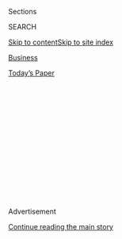 <div id="app">

<div>

<div>

<div>

<div class="NYTAppHideMasthead css-1q2w90k e1suatyy0">

<div class="section css-ui9rw0 e1suatyy2">

<div class="css-eph4ug er09x8g0">

<div class="css-6n7j50">

</div>

<span class="css-1dv1kvn">Sections</span>

<div class="css-10488qs">

<span class="css-1dv1kvn">SEARCH</span>

</div>

[Skip to content](#site-content)[Skip to site
index](#site-index)

</div>

<div id="masthead-section-label" class="css-1wr3we4 eaxe0e00">

[Business](https://www.nytimes.com/section/business)

</div>

<div class="css-10698na e1huz5gh0">

</div>

</div>

<div id="masthead-bar-one" class="section hasLinks css-15hmgas e1csuq9d3">

<div class="css-uqyvli e1csuq9d0">

</div>

<div class="css-1uqjmks e1csuq9d1">

</div>

<div class="css-9e9ivx">

[](https://myaccount.nytimes.com/auth/login?response_type=cookie&client_id=vi)

</div>

<div class="css-1bvtpon e1csuq9d2">

[Today’s
Paper](https://www.nytimes.com/section/todayspaper)

</div>

</div>

</div>

</div>

<div data-aria-hidden="false">

<div id="site-content" data-role="main">

<div>

<div class="css-1aor85t" style="opacity:0.000000001;z-index:-1;visibility:hidden">

<div class="css-1hqnpie">

<div class="css-epjblv">

<span class="css-17xtcya">[Business](/section/business)</span><span class="css-x15j1o">|</span><span class="css-fwqvlz">A
Saucy App Knows China’s Taste in News. The Censors Are
Worried.</span>

</div>

<div class="css-k008qs">

<div class="css-1iwv8en">

<span class="css-18z7m18"></span>

<div>

</div>

</div>

<span class="css-1n6z4y">https://nyti.ms/2DTwhkv</span>

<div class="css-1705lsu">

<div class="css-4xjgmj">

<div class="css-4skfbu" data-role="toolbar" data-aria-label="Social Media Share buttons, Save button, and Comments Panel with current comment count" data-testid="share-tools">

  - 
  - 
  - 
  - 
    
    <div class="css-6n7j50">
    
    </div>

  - 

</div>

</div>

</div>

</div>

</div>

</div>

<div id="NYT_TOP_BANNER_REGION" class="css-13pd83m">

</div>

<div id="top-wrapper" class="css-1sy8kpn">

<div id="top-slug" class="css-l9onyx">

Advertisement

</div>

[Continue reading the main
story](#after-top)

<div class="ad top-wrapper" style="text-align:center;height:100%;display:block;min-height:250px">

<div id="top" class="place-ad" data-position="top" data-size-key="top">

</div>

</div>

<div id="after-top">

</div>

</div>

<div id="sponsor-wrapper" class="css-1hyfx7x">

<div id="sponsor-slug" class="css-19vbshk">

Supported by

</div>

[Continue reading the main
story](#after-sponsor)

<div id="sponsor" class="ad sponsor-wrapper" style="text-align:center;height:100%;display:block">

</div>

<div id="after-sponsor">

</div>

</div>

<div class="css-1vkm6nb ehdk2mb0">

# A Saucy App Knows China’s Taste in News. The Censors Are Worried.

</div>

<div class="css-79elbk" data-testid="photoviewer-wrapper">

<div class="css-z3e15g" data-testid="photoviewer-wrapper-hidden">

</div>

<div class="css-1a48zt4 ehw59r15" data-testid="photoviewer-children">

![<span class="css-16f3y1r e13ogyst0" data-aria-hidden="true">The
headquarters of Beijing Bytedance Technology, the parent company of the
Jinri Toutiao app, in Beijing. The app has a daily user base of 120
million
people.</span><span class="css-cnj6d5 e1z0qqy90" itemprop="copyrightHolder"><span class="css-1ly73wi e1tej78p0">Credit...</span><span><span>Giulia
Marchi/Bloomberg</span></span></span>](https://static01.nyt.com/images/2018/01/03/world/03Toutiao/merlin_131797532_66fb05ff-cf15-498b-8f0f-de8f476f581a-articleLarge.jpg?quality=75&auto=webp&disable=upscale)

</div>

</div>

<div class="css-xt80pu e12qa4dv0">

<div class="css-18e8msd">

<div class="css-vp77d3 epjyd6m0">

<div class="css-1baulvz">

By [<span class="css-1baulvz last-byline" itemprop="name">Raymond
Zhong</span>](https://www.nytimes.com/by/raymond-zhong)

</div>

</div>

  - Jan. 2,
    2018

  - 
    
    <div class="css-4xjgmj">
    
    <div class="css-d8bdto" data-role="toolbar" data-aria-label="Social Media Share buttons, Save button, and Comments Panel with current comment count" data-testid="share-tools">
    
      - 
      - 
      - 
      - 
        
        <div class="css-6n7j50">
        
        </div>
    
      - 
    
    </div>
    
    </div>

</div>

<div class="css-tk9fsr">

[阅读简体中文版](https://cn.nytimes.com/business/20180103/china-toutiao-censorship/ "Read in Simplified Chinese")[閱讀繁體中文版](https://cn.nytimes.com/business/20180103/china-toutiao-censorship/zh-hant/ "Read in Traditional Chinese")

</div>

</div>

<div class="section meteredContent css-1r7ky0e" name="articleBody" itemprop="articleBody">

<div class="css-1fanzo5 StoryBodyCompanionColumn">

<div class="css-53u6y8">

HONG KONG — One of the world’s most valuable start-ups got that way by
using artificial intelligence to satisfy Chinese internet users’
voracious appetite for news and entertainment. Every day, its smartphone
app feeds 120 million people personalized streams of buzzy news stories,
videos of dogs frolicking in snow, GIFs of traffic mishaps and listicles
such as “The World’s Ugliest Celebrities.”

Now the company is discovering the risks involved, under China’s
censorship regime, in giving the people exactly what they want.

The makers of the popular news app Jinri Toutiao unveiled moves this
week to allay rising concerns from the authorities. Last week, the
Beijing bureau of China’s top internet regulator accused Toutiao of
“spreading pornographic and vulgar information” and “causing a
negative impact on public opinion online,” and it ordered that updates
to several popular sections of the app be halted for 24 hours.

In response, the app’s parent company, Beijing Bytedance Technology,
took down or temporarily suspended the accounts of more than 1,100
bloggers that it said had been publishing “low-quality content” on the
app. It also replaced Toutiao’s “Society” section with a new section
called “New Era,” which is heavy on state media coverage of government
decisions.

</div>

</div>

<div class="css-1fanzo5 StoryBodyCompanionColumn">

<div class="css-53u6y8">

The change was made, the company said, to “promote the spirit of the
Communist Party congress,” referring to the [gathering of top party
leaders that took place in
Beijing](https://www.nytimes.com/2017/10/17/world/asia/xi-jinping-communist-party-china.html)
in October.

The episode points to the fine line that Toutiao’s creators must walk.

Despite China’s famously strict censorship, online news is a big
business there. More than 610 million people in the country gained
access to some news on the internet in 2016, according to official
statistics.

Toutiao, which says it uses complex algorithms to decide what its users
see, combines China’s hunger for media content with its [rising
ambitions in artificial
intelligence](https://www.nytimes.com/2017/05/27/technology/china-us-ai-artificial-intelligence.html).
Its daily user base of 120 million people is equivalent to more than
one-third of the population of the United States.

Suan Lin, a 24-year-old private equity analyst in Shanghai, said that
she normally has to search high and low online to find articles about
the Chinese historical dramas she watches on television. But Toutiao
delivers, she said.

“Once you’re on it,” she said, “you just can’t stop.”

In China, however, a strong position in media invites scrutiny from the
government’s censorship apparatus. That scrutiny has become heightened
over the past two years as the authorities have looked beyond the
political to crack down on news it sees as degrading to society as a
whole, which can include things as seemingly unsubversive [as celebrity
gossip](https://www.nytimes.com/2017/06/09/world/asia/china-celebrity-news-wechat.html).

</div>

</div>

<div class="css-1fanzo5 StoryBodyCompanionColumn">

<div class="css-53u6y8">

In Toutiao’s case, one of the accounts that were suspended this week had
posted a saucy video of a woman in a short skirt. It got 57,000 views.
Another suspended account had recently put up a post titled “The World’s
Ugliest Celebrities, Michael Jackson Is Ranked First, You Won’t Want to
Eat After Reading This.”

“Once you have more people watching, then you want to be more cautious,”
Wei-Ying Ma, who heads Toutiao’s artificial intelligence lab, told [a
conference in Beijing](http://aideas.toutiao.com/index.html) last month.

As Toutiao’s popularity has skyrocketed, Bytedance has become a darling
of Silicon Valley investors such as Sequoia Capital. The company, which
is currently valued at $20 billion, has been in talks with existing
backers to raise new financing that would value the company at more than
$30 billion, according to a person familiar with the discussions who
spoke on the condition of anonymity because the details are not public.

That price tag would make Bytedance among the most valuable privately
held technology companies in the world, not just in China. Airbnb is
said to be [valued at around $30
billion](https://www.nytimes.com/2017/03/09/technology/airbnb-1-billion-funding.html).
SpaceX, the rocket maker founded by Elon Musk, is [valued at $21
billion](https://www.nytimes.com/2017/07/27/technology/spacex-is-now-one-of-the-worlds-most-valuable-privately-held-companies.html).

Bytedance has big plans for overseas expansion, too. It recently [spent
between $800 million and $1 billion to purchase
Musical.ly](https://www.nytimes.com/2017/11/10/business/dealbook/musically-sold-app-video.html),
a video-based social network popular with teenagers in the United States
and Europe. At the Beijing conference last month, a top Bytedance
executive, Liu Zhen, said the company hoped to be earning half its
revenue from outside China within the next five years.

Jinri Toutiao, whose name means “today’s headlines” in Chinese and is
pronounced JING-er TOE-tee-yow, aggregates content from various sources
and looks much like Facebook’s newsfeed. But instead of displaying
articles and videos based on what your friends have shared, the app does
so based on what you have previously read and watched on the app.

If you click on articles about iPhones, then Toutiao will feed you more
tech coverage. After you watch a few cooking videos, the app will fetch
you more clips of people wrapping dumplings and braising chicken’s feet.

</div>

</div>

<div class="css-1fanzo5 StoryBodyCompanionColumn">

<div class="css-53u6y8">

This approach has helped Toutiao thrive amid China’s heavily controlled
environment for social media. Instead of policing the sharing activity
of tens of millions of users, the company needs only to calibrate and
adjust its centralized recommendation software.

But it also needs to make sure the app’s content does not cross the
lines of censors. That is a huge task, particularly given that the
overwhelming majority of content on Toutiao is produced by individual
bloggers, not professional news organizations or other institutions. Ms.
Liu said at last month’s conference in Beijing that 90 percent of the
app’s content comes from blogger accounts. Toutiao has around 1.2
million content-producing accounts in total.

According to Bytedance, every piece of content is automatically screened
to check that it is acceptable before appearing on Toutiao. But once
something has attracted more views, the system applies a more
sophisticated screening algorithm. Certain material is also examined by
humans as a final check.

Bytedance also takes more overt steps to stay on the right side of the
authorities. Important updates from the government are sometimes pinned
to the top of a user’s feed. That can lead to awkward juxtapositions —
between, say, a state media write-up on President Xi Jinping’s recent
decisions and a photo slide show on six women who are “so beautiful that
rich businessmen immediately became attracted to them,” as the piece’s
headline puts it.

Toutiao has come in for official rebuke before. Last June, the Beijing
bureau of the Cyberspace Administration of China [ordered around a dozen
accounts](http://news.xinhuanet.com/politics/2017-06/07/c_1121104271.htm)
on the app shut down, calling on Toutiao and other news portals to
“actively promote socialist core values” and create a “healthy,
uplifting environment for mainstream opinion” by eschewing dishy
coverage of celebrity scandals.

In September, the website of the People’s Daily newspaper, the official
mouthpiece of the Communist Party, published a [series of opinion
articles](http://opinion.people.com.cn/n1/2017/0918/c1003-29540709.html)
strongly criticizing A.I.-based news apps, including Toutiao, for
spreading misinformation and superficial content.

Despite Toutiao’s popularity, some in China share that view. Yang Sun, a
26-year-old financial analyst in Shanghai, decried the app’s
sensationalist headlines.

“It should absolutely be taken offline,” Ms. Yang said. “Totally
deserves it.”

</div>

</div>

</div>

<div>

</div>

<div>

</div>

<div>

</div>

<div>

<div id="bottom-wrapper" class="css-1ede5it">

<div id="bottom-slug" class="css-l9onyx">

Advertisement

</div>

[Continue reading the main
story](#after-bottom)

<div id="bottom" class="ad bottom-wrapper" style="text-align:center;height:100%;display:block;min-height:90px">

</div>

<div id="after-bottom">

</div>

</div>

</div>

</div>

</div>

## Site Index

<div>

</div>

## Site Information Navigation

  - [© <span>2020</span> <span>The New York Times
    Company</span>](https://help.nytimes.com/hc/en-us/articles/115014792127-Copyright-notice)

<!-- end list -->

  - [NYTCo](https://www.nytco.com/)
  - [Contact
    Us](https://help.nytimes.com/hc/en-us/articles/115015385887-Contact-Us)
  - [Work with us](https://www.nytco.com/careers/)
  - [Advertise](https://nytmediakit.com/)
  - [T Brand Studio](http://www.tbrandstudio.com/)
  - [Your Ad
    Choices](https://www.nytimes.com/privacy/cookie-policy#how-do-i-manage-trackers)
  - [Privacy](https://www.nytimes.com/privacy)
  - [Terms of
    Service](https://help.nytimes.com/hc/en-us/articles/115014893428-Terms-of-service)
  - [Terms of
    Sale](https://help.nytimes.com/hc/en-us/articles/115014893968-Terms-of-sale)
  - [Site
    Map](https://spiderbites.nytimes.com)
  - [Help](https://help.nytimes.com/hc/en-us)
  - [Subscriptions](https://www.nytimes.com/subscription?campaignId=37WXW)

</div>

</div>

</div>

</div>
